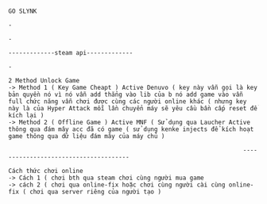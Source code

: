                                                                                        GO SLYNK
                                                                                          -
                                                                                          -
                                                                          -------------steam api-------------
                                                                                          -
                                                                                2 Method Unlock Game
    -> Method 1 ( Key Game Cheapt ) Active Denuvo ( key này vẫn gọi là key bản quyền nó vì nó vẫn add thẳng vào lib của b nó add game vào vẫn full chức năng vẫn chơi được cùng các người online khác ( nhưng key này là của Hyper Attack mỗi lần chuyển máy sẽ yêu cầu bần cấp reset để kích lại )
    -> Method 2 ( Offline Game ) Active MNF ( Sử dụng qua Laucher Active thông qua đám mây acc đã có game ( sử dụng kenke injects để kích hoạt game thông qua dữ liệu đám mây của máy chủ )

                                                                      --------------------------------------
                                                                               Cách thức chơi online
    -> Cách 1 ( chơi bth qua steam chơi cùng người mua game
    -> cách 2 ( chơi qua online-fix hoặc chơi cùng người cài cùng online-fix ( chơi qua server riêng của người tạo )
    
